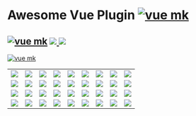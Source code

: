 # Awesome Vue Plugin  [![vue mk](https://img.shields.io/badge/awesome--vue-plugin-blue.svg)]() 

 [![vue mk](https://img.shields.io/badge/Powered-By-blue.svg)]() 
 <a href="https://twitter.com/code4mk" ><img src="https://img.shields.io/badge/code4mk-.com-brightgreen.svg" >
 <a href="https://twitter.com/code4mk" ><img src="https://img.shields.io/badge/%40-code4mk-brightgreen.svg" >
---

[![vue mk](https://img.shields.io/badge/click-badge-%23ff69b4.svg)]()

<table>
<tr>
  <td><a href="https://github.com/search?q=topic%3Avue-mk-form+fork%3Atrue+org%3Avue-mk&type=Repositories" ><img src="https://img.shields.io/badge/vue--mk-form-red.svg" border:1px solid #999;" ></a></td>
  <td><a href=""https://github.com/search?q=topic%3Avue-mk-table+org%3Avue-mk+fork%3Atrue" ><img src="https://img.shields.io/badge/vue--mk-table-red.svg" border:1px solid #999;" ></a></td>
  <td><a href="#j" ><img src="https://img.shields.io/badge/vue--mk-form-red.svg" border:1px solid #999;" ></a></td>
  <td><a href="#j" ><img src="https://img.shields.io/badge/vue--mk-form-red.svg" border:1px solid #999;" ></a></td>
  <td><a href="#j" ><img src="https://img.shields.io/badge/vue--mk-form-red.svg" border:1px solid #999;" ></a></td>
    <td><a href="#j" ><img src="https://img.shields.io/badge/vue--mk-form-red.svg" border:1px solid #999;" ></a></td>
  <td><a href="#j" ><img src="https://img.shields.io/badge/vue--mk-form-red.svg" border:1px solid #999;" ></a></td>
  <td><a href="#j" ><img src="https://img.shields.io/badge/vue--mk-form-red.svg" border:1px solid #999;" ></a></td>
  <td><a href="#j" ><img src="https://img.shields.io/badge/vue--mk-form-red.svg" border:1px solid #999;" ></a></td>
</tr>
<tr>
  <td><a href="https://github.com/search?q=topic%3Avue-mk-form+fork%3Atrue+org%3Avue-mk&type=Repositories" ><img src="https://img.shields.io/badge/vue--mk-form-red.svg" border:1px solid #999;" ></a></td>
  <td><a href="#j" ><img src="https://img.shields.io/badge/vue--mk-form-red.svg" border:1px solid #999;" ></a></td>
  <td><a href="#j" ><img src="https://img.shields.io/badge/vue--mk-form-red.svg" border:1px solid #999;" ></a></td>
  <td><a href="#j" ><img src="https://img.shields.io/badge/vue--mk-form-red.svg" border:1px solid #999;" ></a></td>
  <td><a href="#j" ><img src="https://img.shields.io/badge/vue--mk-form-red.svg" border:1px solid #999;" ></a></td>
    <td><a href="#j" ><img src="https://img.shields.io/badge/vue--mk-form-red.svg" border:1px solid #999;" ></a></td>
  <td><a href="#j" ><img src="https://img.shields.io/badge/vue--mk-form-red.svg" border:1px solid #999;" ></a></td>
  <td><a href="#j" ><img src="https://img.shields.io/badge/vue--mk-form-red.svg" border:1px solid #999;" ></a></td>
  <td><a href="#j" ><img src="https://img.shields.io/badge/vue--mk-form-red.svg" border:1px solid #999;" ></a></td>
</tr>
  
  
<tr>
  <td><a href="https://github.com/search?q=topic%3Avue-mk-form+fork%3Atrue+org%3Avue-mk&type=Repositories" ><img src="https://img.shields.io/badge/vue--mk-form-red.svg" border:1px solid #999;" ></a></td>
  <td><a href="#j" ><img src="https://img.shields.io/badge/vue--mk-form-red.svg" border:1px solid #999;" ></a></td>
  <td><a href="#j" ><img src="https://img.shields.io/badge/vue--mk-form-red.svg" border:1px solid #999;" ></a></td>
  <td><a href="#j" ><img src="https://img.shields.io/badge/vue--mk-form-red.svg" border:1px solid #999;" ></a></td>
  <td><a href="#j" ><img src="https://img.shields.io/badge/vue--mk-form-red.svg" border:1px solid #999;" ></a></td>
    <td><a href="#j" ><img src="https://img.shields.io/badge/vue--mk-form-red.svg" border:1px solid #999;" ></a></td>
  <td><a href="#j" ><img src="https://img.shields.io/badge/vue--mk-form-red.svg" border:1px solid #999;" ></a></td>
  <td><a href="#j" ><img src="https://img.shields.io/badge/vue--mk-form-red.svg" border:1px solid #999;" ></a></td>
  <td><a href="#j" ><img src="https://img.shields.io/badge/vue--mk-form-red.svg" border:1px solid #999;" ></a></td>
</tr>
    
<tr>
  <td><a href="https://github.com/search?q=topic%3Avue-mk-form+fork%3Atrue+org%3Avue-mk&type=Repositories" ><img src="https://img.shields.io/badge/vue--mk-form-red.svg" border:1px solid #999;" ></a></td>
  <td><a href="#j" ><img src="https://img.shields.io/badge/vue--mk-form-red.svg" border:1px solid #999;" ></a></td>
  <td><a href="#j" ><img src="https://img.shields.io/badge/vue--mk-form-red.svg" border:1px solid #999;" ></a></td>
  <td><a href="#j" ><img src="https://img.shields.io/badge/vue--mk-form-red.svg" border:1px solid #999;" ></a></td>
  <td><a href="#j" ><img src="https://img.shields.io/badge/vue--mk-form-red.svg" border:1px solid #999;" ></a></td>
    <td><a href="#j" ><img src="https://img.shields.io/badge/vue--mk-form-red.svg" border:1px solid #999;" ></a></td>
  <td><a href="#j" ><img src="https://img.shields.io/badge/vue--mk-form-red.svg" border:1px solid #999;" ></a></td>
  <td><a href="#j" ><img src="https://img.shields.io/badge/vue--mk-form-red.svg" border:1px solid #999;" ></a></td>
  <td><a href="#j" ><img src="https://img.shields.io/badge/vue--mk-form-red.svg" border:1px solid #999;" ></a></td>
</tr>

</table>


